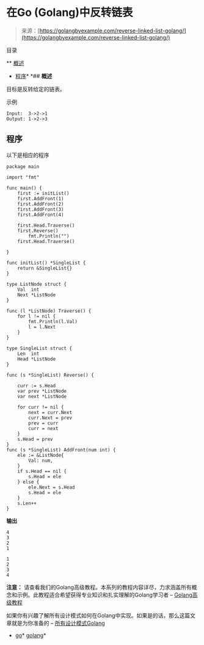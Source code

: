 <!--yml

类别: 未分类

日期: 2024-10-13 06:42:59

-->

# 在Go (Golang)中反转链表

> 来源：[https://golangbyexample.com/reverse-linked-list-golang/](https://golangbyexample.com/reverse-linked-list-golang/)

目录

**   [概述](#Overview "Overview")

+   [程序](#Program "Program")*  *## **概述**

目标是反转给定的链表。

示例

```
Input:  3->2->1
Output: 1->2->3
```

## **程序**

以下是相应的程序

```
package main

import "fmt"

func main() {
	first := initList()
	first.AddFront(1)
	first.AddFront(2)
	first.AddFront(3)
	first.AddFront(4)

	first.Head.Traverse()
	first.Reverse()
        fmt.Println("")
	first.Head.Traverse()

}

func initList() *SingleList {
	return &SingleList{}
}

type ListNode struct {
	Val  int
	Next *ListNode
}

func (l *ListNode) Traverse() {
	for l != nil {
		fmt.Println(l.Val)
		l = l.Next
	}
}

type SingleList struct {
	Len  int
	Head *ListNode
}

func (s *SingleList) Reverse() {

	curr := s.Head
	var prev *ListNode
	var next *ListNode

	for curr != nil {
		next = curr.Next
		curr.Next = prev
		prev = curr
		curr = next
	}
	s.Head = prev
}
func (s *SingleList) AddFront(num int) {
	ele := &ListNode{
		Val: num,
	}
	if s.Head == nil {
		s.Head = ele
	} else {
		ele.Next = s.Head
		s.Head = ele
	}
	s.Len++
}
```

**输出**

```
4
3
2
1

1
2
3
4
```

**注意：** 请查看我们的Golang高级教程。本系列的教程内容详尽，力求涵盖所有概念和示例。此教程适合希望获得专业知识和扎实理解的Golang学习者 – [Golang高级教程](https://golangbyexample.com/golang-comprehensive-tutorial/)

如果你有兴趣了解所有设计模式如何在Golang中实现。如果是的话，那么这篇文章就是为你准备的 – [所有设计模式Golang](https://golangbyexample.com/all-design-patterns-golang/)

+   [go](https://golangbyexample.com/tag/go/)*   [golang](https://golangbyexample.com/tag/golang/)*
